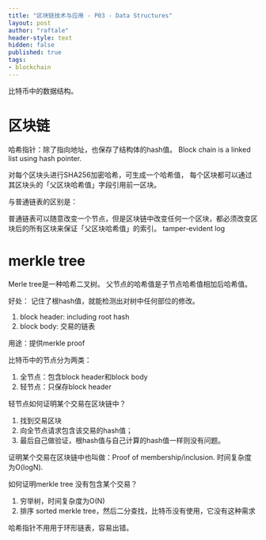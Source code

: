 ```yaml
---
title: "区块链技术与应用 - P03 - Data Structures"
layout: post
author: "raftale"
header-style: text
hidden: false
published: true
tags:
- blockchain
---
```


比特币中的数据结构。
# 区块链

哈希指针：除了指向地址，也保存了结构体的hash值。
Block chain is a linked list using hash pointer.

对每个区块头进行SHA256加密哈希，可生成一个哈希值，
每个区块都可以通过其区块头的「父区块哈希值」字段引用前一区块。

与普通链表的区别是：

普通链表可以随意改变一个节点，但是区块链中改变任何一个区块，都必须改变区块后的所有区块来保证「父区块哈希值」的索引。
tamper-evident log


# merkle tree
Merle tree是一种哈希二叉树。
父节点的哈希值是子节点哈希值相加后哈希值。

好处：
记住了根hash值，就能检测出对树中任何部位的修改。


1. block header: including root hash
2. block body: 交易的链表


用途：提供merkle proof

比特币中的节点分为两类：
1. 全节点：包含block header和block body
2. 轻节点：只保存block header

轻节点如何证明某个交易在区块链中？
1. 找到交易区块
2. 向全节点请求包含该交易的hash值；
3. 最后自己做验证，根hash值与自己计算的hash值一样则没有问题。

证明某个交易在区块链中也叫做：Proof of membership/inclusion.
时间复杂度为O(logN).

如何证明merkle tree 没有包含某个交易？
1. 穷举树，时间复杂度为O(N)
2. 排序 sorted merkle tree，然后二分查找，比特币没有使用，它没有这种需求


哈希指针不用用于环形链表，容易出错。










